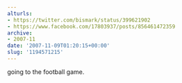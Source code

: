 ```yaml
---
alturls:
- https://twitter.com/bismark/status/399621902
- https://www.facebook.com/17803937/posts/856461472359
archive:
- 2007-11
date: '2007-11-09T01:20:15+00:00'
slug: '1194571215'
---
```


going to the football game.


